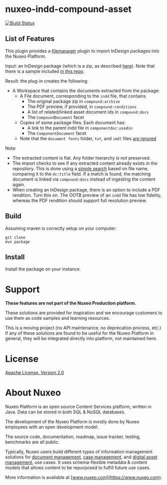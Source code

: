nuxeo-indd-compound-asset
=============================

[![Build Status](https://qa.nuxeo.org/jenkins/buildStatus/icon?job=Sandbox/sandbox_nuxeo-indd-compound-asset-master)](https://qa.nuxeo.org/jenkins/job/Sandbox/job/sandbox_nuxeo-indd-compound-asset-master/)

## List of Features

This plugin provides a [filemanager](https://doc.nuxeo.com/nxdoc/file-manager/) plugin to import InDesign packages into the Nuxeo Platform.

Input: an InDesign package (which is a zip, as described [here](https://helpx.adobe.com/indesign/how-to/indesign-package-files-for-handoff.html)). Note that there is a sample included [in this repo](nuxeo-indd-compound-asset-core/src/test/resources/files/sample.zip).

Result: the plug-in creates the following:

* A Workspace that contains the documents extracted from the package:
    * A File document, corresponding to the `indd` file, that contains
      * The original package zip in `compound:archive`
      * The PDF preview, if provided, in `compound:renditions`
      * A list of related/linked asset document ids in `compound:docs`
      * The `CompoundDocument` facet
    * Copies of some package files. Each document has:
      * A link to the parent indd file in `componentdoc:usedin`
      * The `ComponentDocument` facet
    * Note that the `document fonts` folder, `txt`, and `imdl` files [are ignored](https://github.com/nuxeo-sandbox/nuxeo-indd-compound-asset/blob/c8a0c5184ebabdaaa73665f69a05ca601e0c5499/nuxeo-indd-compound-asset-core/src/main/java/org/nuxeo/labs/dam/indd/compound/InddPackageImporter.java#L96)

Note:

* The extracted content is flat. Any folder hierarchy is *not* preserved.
* The import checks to see if any extracted content already exists in the repository. This is done using a [simple search](https://github.com/nuxeo-sandbox/nuxeo-indd-compound-asset/blob/c8a0c5184ebabdaaa73665f69a05ca601e0c5499/nuxeo-indd-compound-asset-core/src/main/java/org/nuxeo/labs/dam/indd/compound/InddPackageImporter.java#L124) based on file name, comparing it to the `dc:title` field. If a match is found, the matching document is linked via `compound:docs` instead of ingesting the content again.
* When creating an InDesign package, there is an option to include a PDF rendition. Turn this on. The OOTB preview of an `indd` file has low fidelity, whereas the PDF rendition should support full resolution preview.

## Build

Assuming maven is correctly setup on your computer:

```
git clone
mvn package
```

## Install

Install the package on your instance.


# Support

**These features are not part of the Nuxeo Production platform.**

These solutions are provided for inspiration and we encourage customers to use them as code samples and learning resources.

This is a moving project (no API maintenance, no deprecation process, etc.) If any of these solutions are found to be useful for the Nuxeo Platform in general, they will be integrated directly into platform, not maintained here.

# License

[Apache License, Version 2.0](http://www.apache.org/licenses/LICENSE-2.0.html)

# About Nuxeo

Nuxeo Platform is an open source Content Services platform, written in Java. Data can be stored in both SQL & NoSQL databases.

The development of the Nuxeo Platform is mostly done by Nuxeo employees with an open development model.

The source code, documentation, roadmap, issue tracker, testing, benchmarks are all public.

Typically, Nuxeo users build different types of information management solutions for [document management](https://www.nuxeo.com/solutions/document-management/), [case management](https://www.nuxeo.com/solutions/case-management/), and [digital asset management](https://www.nuxeo.com/solutions/dam-digital-asset-management/), use cases. It uses schema-flexible metadata & content models that allows content to be repurposed to fulfill future use cases.

More information is available at [www.nuxeo.com](https://www.nuxeo.com).

